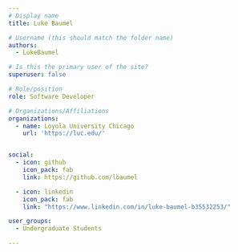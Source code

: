```yaml
---
# Display name
title: Luke Baumel

# Username (this should match the folder name)
authors:
  - LukeBaumel

# Is this the primary user of the site?
superuser: false

# Role/position
role: Software Developer

# Organizations/Affiliations
organizations:
  - name: Loyola University Chicago
    url: 'https://luc.edu/'


social:
  - icon: github
    icon_pack: fab
    link: https://github.com/lbaumel

  - icon: linkedin
    icon_pack: fab
    link: "https://www.linkedin.com/in/luke-baumel-b35532253/"

user_groups:
  - Undergraduate Students

---
```

